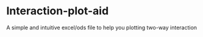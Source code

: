 # Interaction-plot-aid
A simple and intuitive excel/ods file to help you plotting two-way interaction
